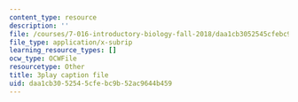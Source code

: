 ```yaml
---
content_type: resource
description: ''
file: /courses/7-016-introductory-biology-fall-2018/daa1cb3052545cfebc9b52ac9644b459_68KXOYTc1mk.vtt
file_type: application/x-subrip
learning_resource_types: []
ocw_type: OCWFile
resourcetype: Other
title: 3play caption file
uid: daa1cb30-5254-5cfe-bc9b-52ac9644b459
---
```

